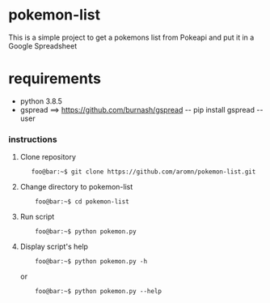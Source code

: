 # pokemon-list
This is a simple project to get a pokemons list from Pokeapi and put it in a Google Spreadsheet

# requirements
- python 3.8.5
- gspread ==> https://github.com/burnash/gspread
-- pip install gspread --user

### instructions
1. Clone repository
	```console
       foo@bar:~$ git clone https://github.com/aromn/pokemon-list.git
    ```
2. Change directory to pokemon-list
	```console
        foo@bar:~$ cd pokemon-list
    ```
3. Run script
	
    ```console
        foo@bar:~$ python pokemon.py
    ```
4. Display script's help
	```console
        foo@bar:~$ python pokemon.py -h
    ```
    or
	```console
        foo@bar:~$ python pokemon.py --help
    ```

